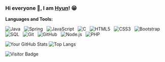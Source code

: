 ### Hi everyone 👋, I am [Hyun](https://github.com/hungndweq)! 😁
<!--
**rusty-sj/rusty-sj** is a ✨ _special_ ✨ repository because its `README.md` (this file) appears on your GitHub profile.
Here are some ideas to get you started:

- 🔭 I’m currently working on ...
- 🌱 I’m currently learning ...
- 👯 I’m looking to collaborate on ...
- 🤔 I’m looking for help with ...
- 💬 Ask me about ...
- 📫 How to reach me: ...
- 😄 Pronouns: ...
- ⚡ Fun fact: ...
- 🤔 I’m looking for help with Statistics
- 👯 I’m looking to collaborate on ...
-->
**Languages and Tools:** 

![Java](https://img.shields.io/badge/-Java-black?logo=java&style=social)&nbsp;&nbsp;
![Spring](https://img.shields.io/badge/-Spring%20Framework-black?logo=spring&style=social)&nbsp;&nbsp;
![JavaScript](https://img.shields.io/badge/-JavaScript-black?logo=javascript&style=social)&nbsp;&nbsp;
![C](https://img.shields.io/badge/-C-black?logo=c&style=social)&nbsp;&nbsp;
![HTML5](https://img.shields.io/badge/-HTML5-black?logo=html5&style=social)&nbsp;&nbsp;
![CSS3](https://img.shields.io/badge/-CSS3-black?logo=css3&style=social)&nbsp;&nbsp;
![Bootstrap](https://img.shields.io/badge/-Bootstrap-black?logo=bootstrap&style=social)&nbsp;&nbsp;
![SQL](https://img.shields.io/badge/-SQL-black?logo=sql&style=social)&nbsp;&nbsp;
![Git](https://img.shields.io/badge/-Git-black?logo=git&style=social)&nbsp;&nbsp;
![GitHub](https://img.shields.io/badge/-GitHub-black?logo=github&style=social)&nbsp;&nbsp;
![Node.js](https://img.shields.io/badge/-Node.js-green?logo=node.js&style=social)&nbsp;&nbsp;
![PHP](https://img.shields.io/badge/-PHP-purple?logo=php&style=social)&nbsp;&nbsp;

![Your GitHub Stats](https://github-readme-stats.vercel.app/api?username=hungndweq&count_private=true&show_icons=true&include_all_commits=true)
![Top Langs](https://github-readme-stats.vercel.app/api/top-langs/?username=hungndweq&hide=TeX&layout=compact)

![Visitor Badge](https://visitor-badge.laobi.icu/badge?page_id=hungndweq.hungndweq)
